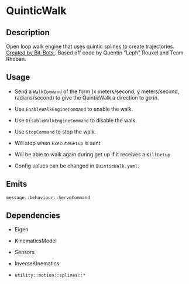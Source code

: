 # QuinticWalk

## Description

Open loop walk engine that uses quintic splines to create trajectories. [Created by Bit-Bots.](https://github.com/bit-bots/bitbots_motion). Based off code by Quentin "Leph" Rouxel and Team Rhoban.

## Usage

- Send a `WalkCommand` of the form (x meters/second, y meters/second, radians/second) to give the QuinticWalk a direction to go in.

- Use `EnableWalkEngineCommand` to enable the walk.

- Use `DisableWalkEngineCommand` to disable the walk.

- Use `StopCommand` to stop the walk.

- Will stop when `ExecuteGetup` is sent

- Will be able to walk again during get up if it receives a `KillGetup`

- Config values can be changed in `QuinticWalk.yaml`.

## Emits

`message::behaviour::ServoCommand`

## Dependencies

- Eigen

- KinematicsModel

- Sensors

- InverseKinematics

- `utility::motion::splines::*`
